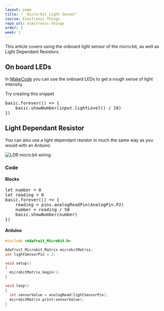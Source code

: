 ```yaml
---
layout: page
title: ! 'micro:bit Light Sensor'
course: Electronic Things
repo_url: electronic-things
order: 2
week: 1
---
```


This article covers using the onboard light sensor of the micro:bit, as well as Light Dependant Resistors.

## On board LEDs

In [MakeCode](https://makecode.microbit.org) you can use the onboard LEDs to get a rough sense of light intensity.

Try creating this snippet

<pre id="pre1" class="makecode">
basic.forever(() => {
    basic.showNumber(input.lightLevel() / 28)
})
</pre>

## Light Dependant Resistor

You can also use a light dependant resistor in much the same way as you would with an Arduino

![LDR micro:bit wiring](https://cdn-learn.adafruit.com/assets/assets/000/051/035/original/temperature___humidity_breadboard_light.png?1518686853)


### Code

#### Blocks

<pre id="pre1" class="makecode">
let number = 0
let reading = 0
basic.forever(() => {
    reading = pins.analogReadPin(AnalogPin.P2)
    number = reading / 50
    basic.showNumber(number)
})
</pre>


#### Arduino

```cpp
#include <Adafruit_Microbit.h>

Adafruit_Microbit_Matrix microbitMatrix;
int lightSensorPin = 2;

void setup()
{
  microbitMatrix.begin();
}

void loop()
{
  int sensorValue = analogRead(lightSensorPin);
  microbitMatrix.print(sensorValue);
}
```

